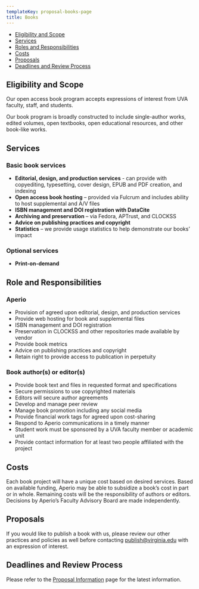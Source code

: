 ```yaml
---
templateKey: proposal-books-page
title: Books
---
```

<ul class="list-unstyled">
<li><a href="#scope">Eligibility and Scope</a></li>
<li><a href="#services">Services</a></li>
<li><a href="#roles">Roles and Responsibilities<a/></li>
<li><a href="#costs">Costs</a></li>
<li><a href="#proposals">Proposals</a></li>
<li><a href="#deadlines">Deadlines and Review Process</a></li>
</ul>

<h2 id="scope">Eligibility and Scope</h2>
Our open access book program accepts expressions of interest from UVA faculty, staff, and students.

Our book program is broadly constructed to include single-author works, edited volumes, open textbooks, open educational resources, and other book-like works. 

<h2 id="services">Services</h2>
<h3>Basic book services</h3>

* **Editorial, design, and production services** - can provide with copyediting, typesetting, cover design, EPUB and PDF creation, and indexing
* **Open access book hosting** – provided via Fulcrum and includes ability to host supplemental and A/V files
* **ISBN management and DOI registration with DataCite**
* **Archiving and preservation** – via Fedora, APTrust, and CLOCKSS
* **Advice on publishing practices and copyright**
* **Statistics** – we provide usage statistics to help demonstrate our books’ impact

<h3>Optional services</h3>

* **Print-on-demand**

<h2 id="roles">Role and Responsibilities</h2>
<h3>Aperio</h3>

* Provision of agreed upon editorial, design, and production services
* Provide web hosting for book and supplemental files
* ISBN management and DOI registration
* Preservation in CLOCKSS and other repositories made available by vendor
* Provide book metrics
* Advice on publishing practices and copyright
* Retain right to provide access to publication in perpetuity

<h3>Book author(s) or editor(s)</h3>

* Provide book text and files in requested format and specifications
* Secure permissions to use copyrighted materials
* Editors will secure author agreements
* Develop and manage peer review
* Manage book promotion including any social media
* Provide financial work tags for agreed upon cost-sharing
* Respond to Aperio communications in a timely manner
* Student work must be sponsored by a UVA faculty member or academic unit
* Provide contact information for at least two people affiliated with the project

<h2 id="costs">Costs</h2>
Each book project will have a unique cost based on desired services. Based on available funding, Aperio may be able to subsidize a book’s cost in part or in whole. Remaining costs will be the responsibility of authors or editors. Decisions by Aperio’s Faculty Advisory Board are made independently.

<h2 id="proposals">Proposals</h2>
If you would like to publish a book with us, please review our other practices and policies as well before contacting <a href="mailto:publish@virginia.edu">publish@virginia.edu</a> with an expression of interest.

<h2 id="deadlines">Deadlines and Review Process</h2>
Please refer to the <a href="/proposal-information/#deadlines">Proposal Information</a> page for the latest information.
